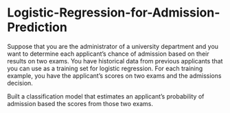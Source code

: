 # Logistic-Regression-for-Admission-Prediction
Suppose that you are the administrator of a university department and
you want to determine each applicant’s chance of admission based on their
results on two exams. You have historical data from previous applicants
that you can use as a training set for logistic regression. For each training
example, you have the applicant’s scores on two exams and the admissions
decision.

Built a classification model that estimates an applicant’s
probability of admission based the scores from those two exams.
